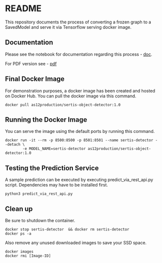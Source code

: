 # README

This repository documents the process of converting a frozen graph to a SavedModel and serve it via Tensorflow serving docker image.

## Documentation

Please see the notebook for documentation regarding this process - [doc](https://github.com/As-12/Frozen-Graph-To-TF-Serving/blob/master/Serving%20Object%20Detector%20Model%20via%20TF%20Serving.ipynb).

For PDF version see - [pdf](doc.pdf)

## Final Docker Image

For demonstration purposes, a docker image has been created and hosted on Docker Hub.
You can pull the docker image via this command.

```
docker pull as12production/sertis-object-detector:1.0
```

## Running the Docker Image

You can serve the image using the default ports by running this command.

```
docker run -it --rm -p 8500:8500 -p 8501:8501 --name sertis-detector --detach \
        -e MODEL_NAME=sertis-detector as12production/sertis-object-detector:1.0
```

## Testing the Prediction Service

A sample prediction can be executed by executing predict_via_rest_api.py script. Dependencies may have to be installed first.

```
python3 predict_via_rest_api.py
```

## Clean up

Be sure to shutdown the container.

```
docker stop sertis-detector  && docker rm sertis-detector
docker ps -a
```

Also remove any unused downloaded images to save your SSD space.

```
docker images
docker rmi [Image-ID]
```
